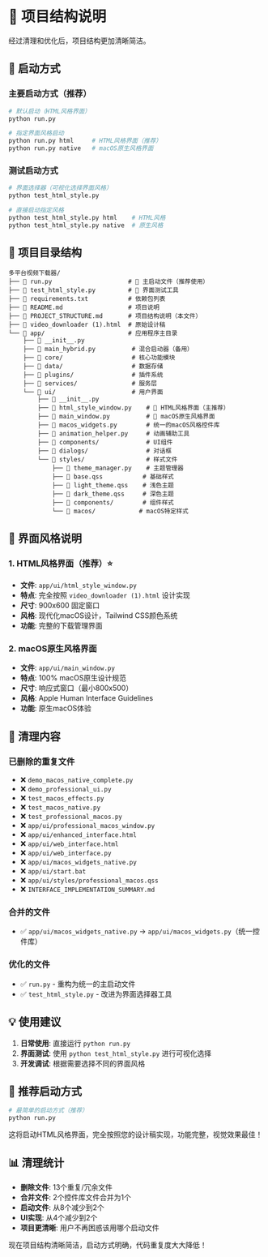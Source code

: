 # 📁 项目结构说明

经过清理和优化后，项目结构更加清晰简洁。

## 🚀 启动方式

### 主要启动方式（推荐）
```bash
# 默认启动（HTML风格界面）
python run.py

# 指定界面风格启动
python run.py html     # HTML风格界面（推荐）
python run.py native   # macOS原生风格界面
```

### 测试启动方式
```bash
# 界面选择器（可视化选择界面风格）
python test_html_style.py

# 直接启动指定风格
python test_html_style.py html    # HTML风格
python test_html_style.py native  # 原生风格
```

## 📂 项目目录结构

```
多平台视频下载器/
├── 📄 run.py                     # 🎯 主启动文件（推荐使用）
├── 📄 test_html_style.py         # 🧪 界面测试工具
├── 📄 requirements.txt           # 依赖包列表
├── 📄 README.md                  # 项目说明
├── 📄 PROJECT_STRUCTURE.md       # 项目结构说明（本文件）
├── 📄 video_downloader (1).html  # 原始设计稿
└── 📁 app/                       # 应用程序主目录
    ├── 📄 __init__.py
    ├── 📄 main_hybrid.py          # 混合启动器（备用）
    ├── 📁 core/                   # 核心功能模块
    ├── 📁 data/                   # 数据存储
    ├── 📁 plugins/                # 插件系统
    ├── 📁 services/               # 服务层
    └── 📁 ui/                     # 用户界面
        ├── 📄 __init__.py
        ├── 📄 html_style_window.py    # 🎨 HTML风格界面（主推荐）
        ├── 📄 main_window.py          # 🍎 macOS原生风格界面
        ├── 📄 macos_widgets.py        # 统一的macOS风格控件库
        ├── 📄 animation_helper.py     # 动画辅助工具
        ├── 📁 components/             # UI组件
        ├── 📁 dialogs/                # 对话框
        └── 📁 styles/                 # 样式文件
            ├── 📄 theme_manager.py    # 主题管理器
            ├── 📄 base.qss           # 基础样式
            ├── 📄 light_theme.qss    # 浅色主题
            ├── 📄 dark_theme.qss     # 深色主题
            ├── 📁 components/        # 组件样式
            └── 📁 macos/            # macOS特定样式
```

## 🎨 界面风格说明

### 1. HTML风格界面（推荐）⭐
- **文件**: `app/ui/html_style_window.py`
- **特点**: 完全按照 `video_downloader (1).html` 设计实现
- **尺寸**: 900x600 固定窗口
- **风格**: 现代化macOS设计，Tailwind CSS颜色系统
- **功能**: 完整的下载管理界面

### 2. macOS原生风格界面
- **文件**: `app/ui/main_window.py`
- **特点**: 100% macOS原生设计规范
- **尺寸**: 响应式窗口（最小800x500）
- **风格**: Apple Human Interface Guidelines
- **功能**: 原生macOS体验

## 🧹 清理内容

### 已删除的重复文件
- ❌ `demo_macos_native_complete.py`
- ❌ `demo_professional_ui.py`
- ❌ `test_macos_effects.py`
- ❌ `test_macos_native.py`
- ❌ `test_professional_macos.py`
- ❌ `app/ui/professional_macos_window.py`
- ❌ `app/ui/enhanced_interface.html`
- ❌ `app/ui/web_interface.html`
- ❌ `app/ui/web_interface.py`
- ❌ `app/ui/macos_widgets_native.py`
- ❌ `app/ui/start.bat`
- ❌ `app/ui/styles/professional_macos.qss`
- ❌ `INTERFACE_IMPLEMENTATION_SUMMARY.md`

### 合并的文件
- ✅ `app/ui/macos_widgets_native.py` → `app/ui/macos_widgets.py`（统一控件库）

### 优化的文件
- ✅ `run.py` - 重构为统一的主启动文件
- ✅ `test_html_style.py` - 改进为界面选择器工具

## 💡 使用建议

1. **日常使用**: 直接运行 `python run.py`
2. **界面测试**: 使用 `python test_html_style.py` 进行可视化选择
3. **开发调试**: 根据需要选择不同的界面风格

## 🎯 推荐启动方式

```bash
# 最简单的启动方式（推荐）
python run.py
```

这将启动HTML风格界面，完全按照您的设计稿实现，功能完整，视觉效果最佳！

## 📊 清理统计

- **删除文件**: 13个重复/冗余文件
- **合并文件**: 2个控件库文件合并为1个
- **启动文件**: 从8个减少到2个
- **UI实现**: 从4个减少到2个
- **项目更清晰**: 用户不再困惑该用哪个启动文件

现在项目结构清晰简洁，启动方式明确，代码重复度大大降低！